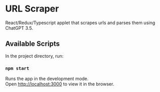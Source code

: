 # URL Scraper

React/Redux/Typescript applet that scrapes urls and parses them using ChatGPT 3.5. 


## Available Scripts

In the project directory, run:

### `npm start`

Runs the app in the development mode.\
Open [http://localhost:3000](http://localhost:3000) to view it in the browser.
